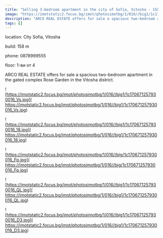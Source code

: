 ```yaml
---
title: "Selling 3-bedroom apartment in the city of Sofia, Vitosha - 158 sq.m / 276000 EUR "
image: "https://imotstatic2.focus.bg/imot/photosimotbg/1/016//big1/1c170671257930016_gZ.jpg"
description: "ARCO REAL ESTATE offers for sale a spacious two-bedroom apartment in the gated complex Rose Garden in the Vitosha district."
tags: []
---
```


location: City Sofia, Vitosha

build: 158 m

phone: 0878999555

floor: 1-ви от 4

ARCO REAL ESTATE offers for sale a spacious two-bedroom apartment in the gated complex Rose Garden in the Vitosha district.


![https://imotstatic2.focus.bg/imot/photosimotbg/1/016//big1/1c170671257930016_Vs.jpg]( https://imotstatic2.focus.bg/imot/photosimotbg/1/016//big1/1c170671257930016_Vs.jpg)


![https://imotstatic2.focus.bg/imot/photosimotbg/1/016//big1/1c170671257930016_18.jpg]( https://imotstatic2.focus.bg/imot/photosimotbg/1/016//big1/1c170671257930016_18.jpg)


![https://imotstatic2.focus.bg/imot/photosimotbg/1/016//big/1c170671257930016_Fp.jpg]( https://imotstatic2.focus.bg/imot/photosimotbg/1/016//big/1c170671257930016_Fp.jpg)


![https://imotstatic2.focus.bg/imot/photosimotbg/1/016//big1/1c170671257930016_QL.jpg]( https://imotstatic2.focus.bg/imot/photosimotbg/1/016//big1/1c170671257930016_QL.jpg)


![https://imotstatic2.focus.bg/imot/photosimotbg/1/016//big1/1c170671257930016_D3.jpg]( https://imotstatic2.focus.bg/imot/photosimotbg/1/016//big1/1c170671257930016_D3.jpg)


